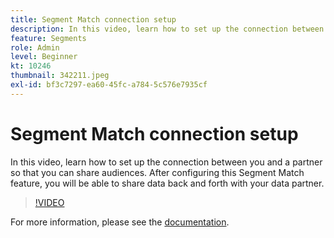 ```yaml
---
title: Segment Match connection setup
description: In this video, learn how to set up the connection between you and a partner so that you can share audiences. After configuring this Segment Match feature, you … (Descriptions should be between 60 and 160 characters)
feature: Segments
role: Admin
level: Beginner
kt: 10246
thumbnail: 342211.jpeg
exl-id: bf3c7297-ea60-45fc-a784-5c576e7935cf
---
```

# Segment Match connection setup

In this video, learn how to set up the connection between you and a partner so that you can share audiences. After configuring this Segment Match feature, you will be able to share data back and forth with your data partner.

>[!VIDEO](https://video.tv.adobe.com/v/342211/?quality=12&learn=on)

For more information, please see the [documentation](https://experienceleague.adobe.com/docs/experience-platform/segmentation/ui/segment-match/overview.html?lang=en).
